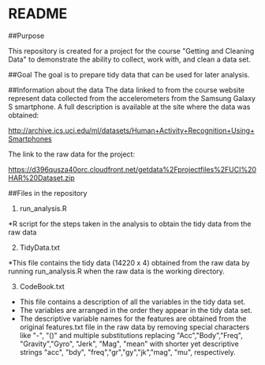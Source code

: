 # README

##Purpose

   This repository is created for a project for the course "Getting and Cleaning Data"  to demonstrate the ability to collect, work with, and clean a data set. 

##Goal
   The goal is to prepare tidy data that can be used for later analysis. 

##Information about the data
   The data linked to from the course website represent data collected from the accelerometers from the Samsung Galaxy S smartphone. A full description is available at the site where the data was obtained: 

   http://archive.ics.uci.edu/ml/datasets/Human+Activity+Recognition+Using+Smartphones 

   The link to the raw data for the project: 

   https://d396qusza40orc.cloudfront.net/getdata%2Fprojectfiles%2FUCI%20HAR%20Dataset.zip 

##Files in the repository

1. run_analysis.R

  *R script for the steps taken in the analysis to obtain the tidy data from the raw data

2. TidyData.txt

  *This file contains the tidy data (14220 x 4)  obtained from the raw data by running run_analysis.R when the raw data is the working directory. 

3. CodeBook.txt

  * This file contains a description of all the variables in the tidy data set.
  * The variables are arranged in the order they appear in the tidy data set.   
  * The descriptive variable names for the features are obtained from the original features.txt file in the raw data by removing special characters like "-", "()" and multiple substitutions replacing "Acc","Body","Freq", "Gravity","Gyro", "Jerk", "Mag", "mean" with shorter yet descriptive strings "acc", "bdy", "freq","gr","gy","jk","mag", "mu", respectively.


  
